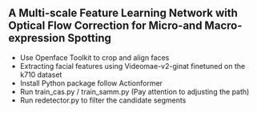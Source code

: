 ## A Multi-scale Feature Learning Network with Optical Flow Correction for Micro-and Macro-expression Spotting
- Use Openface Toolkit to crop and align faces
- Extracting facial features using Videomae-v2-ginat finetuned on the k710 dataset
- Install Python package follow Actionformer
- Run train_cas.py / train_samm.py (Pay attention to adjusting the path)
- Run redetector.py to filter the candidate segments